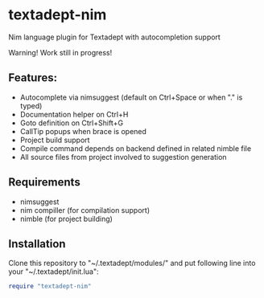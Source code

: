 textadept-nim
===========
Nim language plugin for Textadept with autocompletion support

Warning! Work still in progress!

## Features:
* Autocomplete via nimsuggest (default on Ctrl+Space or when "." is typed)
* Documentation helper on Ctrl+H
* Goto definition on Ctrl+Shift+G
* CallTip popups when brace is opened
* Project build support
* Compile command depends on backend defined in related nimble file
* All source files from project involved to suggestion generation

## Requirements
* nimsuggest 
* nim compiller (for compilation support)
* nimble (for project building)

## Installation
Clone this repository to "~/.textadept/modules/" and put following line into your "~/.textadept/init.lua":
``` lua
require "textadept-nim"
```
